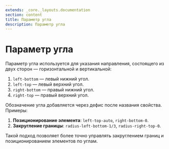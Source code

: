 ```yaml
---
extends: _core._layouts.documentation
section: content
title: Параметр угла
description: Параметр угла
---
```


# Параметр угла

Параметр угла используется для указания направления, состоящего из двух сторон — горизонтальной и вертикальной:

1. `left-bottom` — левый нижний угол.
2. `left-top` — левый верхний угол.
3. `right-bottom` — правый нижний угол.
4. `right-top` — правый верхний угол.

Обозначение угла добавляется через дефис после названия свойства. Примеры:

1. **Позиционирование элемента**: `left-top-auto`, `right-bottom-0`.
2. **Закругление границы**: `radius-left-bottom-1/3`, `radius-right-top-0`.

Такой подход позволяет более точно управлять закруглением границ и позиционированием элементов по углам.
